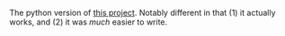 The python version of [this project](https://github.com/thanthese/pangram). Notably different in that (1) it actually works, and (2) it was *much* easier to write.
